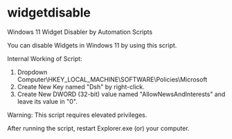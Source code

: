 # widgetdisable
Windows 11 Widget Disabler by Automation Scripts

You can disable Widgets in Windows 11 by using this script.

Internal Working of Script:
1. Dropdown Computer\HKEY_LOCAL_MACHINE\SOFTWARE\Policies\Microsoft
2. Create New Key named "Dsh" by right-click.
3. Create New DWORD (32-bit) value named "AllowNewsAndInterests" and leave its value in "0".

Warning: This script requires elevated privileges.

After running the script, restart Explorer.exe (or) your computer.
